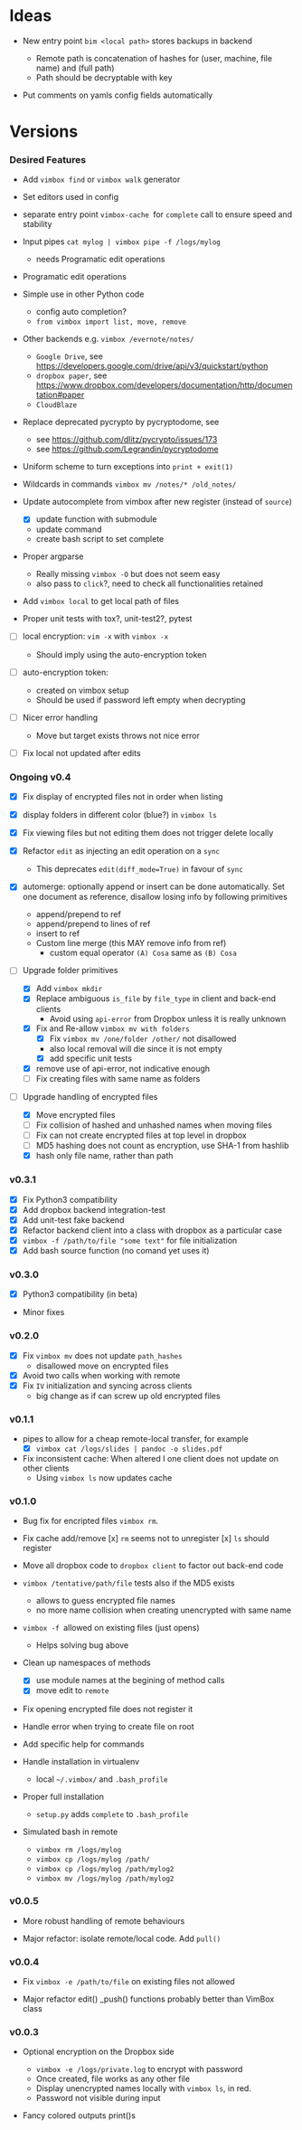 # Ideas

* New entry point `bim <local path>` stores backups in backend
  - Remote path is concatenation of hashes for (user, machine, file name) and
    (full path)  
  - Path should be decryptable with key  

* Put comments on yamls config fields automatically

# Versions

### Desired Features

* Add `vimbox find` or `vimbox walk` generator

* Set editors used in config

* separate entry point `vimbox-cache `for `complete` call to ensure speed and
  stability

* Input pipes `cat mylog | vimbox pipe -f /logs/mylog`
    - needs Programatic edit operations

* Programatic edit operations

* Simple use in other Python code 
    - config auto completion?
    - `from vimbox import list, move, remove`

* Other backends e.g. `vimbox /evernote/notes/`
    - `Google Drive`, see https://developers.google.com/drive/api/v3/quickstart/python
    - `dropbox paper`, see https://www.dropbox.com/developers/documentation/http/documentation#paper 
    - `CloudBlaze` 

* Replace deprecated pycrypto by pycryptodome, see
    - see https://github.com/dlitz/pycrypto/issues/173 
    - see https://github.com/Legrandin/pycryptodome

* Uniform scheme to turn exceptions into `print + exit(1)`

* Wildcards in commands `vimbox mv /notes/* /old_notes/`

* Update autocomplete from vimbox after new register (instead of `source`)
    - [x] update function with submodule
    * update command
    * create bash script to set complete

* Proper argparse
    - Really missing `vimbox -O` but does not seem easy
    - also pass to `click`?, need to check all functionalities retained

* Add `vimbox local` to get local path of files

* Proper unit tests with tox?, unit-test2?, pytest

- [ ] local encryption: `vim -x` with `vimbox -x`
    - Should imply using the auto-encryption token
- [ ] auto-encryption token:
    - created on vimbox setup 
    - Should be used if password left empty when decrypting

- [ ] Nicer error handling
    - Move but target exists throws not nice error

- [ ] Fix local not updated after edits

### Ongoing v0.4

- [x] Fix display of encrypted files not in order when listing
- [x] display folders in different color (blue?) in `vimbox ls`
- [x] Fix viewing files but not editing them does not trigger delete locally
- [x] Refactor `edit` as injecting an edit operation on a `sync` 
    - This deprecates `edit(diff_mode=True)` in favour of `sync`
- [x] automerge: optionally append or insert can be done automatically. Set 
    one document as reference, disallow losing info by following primitives
    - append/prepend to ref
    - append/prepend to lines of ref
    - insert to ref
    - Custom line merge (this MAY remove info from ref)   
        - custom equal operator `(A) Cosa` same as `(B) Cosa` 

- [ ] Upgrade folder primitives
    - [x] Add `vimbox mkdir`
    - [x] Replace ambiguous `is_file` by `file_type` in client and back-end
      clients
        - Avoid using `api-error` from Dropbox unless it is really unknown
    - [x] Fix and Re-allow `vimbox mv with folders` 
        - [x] Fix `vimbox mv /one/folder /other/` not disallowed
        - also local removal will die since it is not empty
        - [x] add specific unit tests
    - [x] remove use of api-error, not indicative enough
    - [ ] Fix creating files with same name as folders 

- [ ] Upgrade handling of encrypted files
    - [x] Move encrypted files
    - [ ] Fix collision of hashed and unhashed names when moving files
    - [ ] Fix can not create encrypted files at top level in dropbox
    - [ ] MD5 hashing does not count as encryption, use SHA-1 from hashlib
    - [x] hash only file name, rather than path

### v0.3.1

- [x] Fix Python3 compatibility 
- [x] Add dropbox backend integration-test
- [x] Add unit-test fake backend
- [x] Refactor backend client into a class with dropbox as a particular case
- [x] `vimbox -f /path/to/file "some text"` for file initialization
- [x] Add bash source function (no comand yet uses it)

### v0.3.0

- [x] Python3 compatibility (in beta)
- Minor fixes

### v0.2.0

- [x] Fix `vimbox mv` does not update `path_hashes`
    - disallowed move on encrypted files
- [x] Avoid two calls when working with remote
- [x] Fix `IV` initialization and syncing across clients
    - big change as if can screw up old encrypted files

### v0.1.1

* pipes to allow for a cheap remote-local transfer, for example
    - [x] `vimbox cat /logs/slides | pandoc -o slides.pdf`

* Fix inconsistent cache: When altered I one client does not update on other clients
    - Using `vimbox ls` now updates cache

### v0.1.0

* Bug fix for encripted files `vimbox rm`.

* Fix cache add/remove
    [x] `rm` seems not to unregister
    [x] `ls` should register

* Move all dropbox code to `dropbox client` to factor out back-end code

* `vimbox /tentative/path/file` tests also if the MD5 exists
    - allows to guess encrypted file names
    - no more name collision when creating unencrypted with same name

* `vimbox -f `allowed on existing files (just opens)
    - Helps solving bug above

* Clean up namespaces of methods
    - [x] use module names at the begining of method calls
    - [x] move edit to `remote`

* Fix opening encrypted file does not register it

* Handle error when trying to create file on root

* Add specific help for commands

* Handle installation in virtualenv
    - local `~/.vimbox/` and `.bash_profile`

* Proper full installation
    - `setup.py` adds `complete` to `.bash_profile`

* Simulated bash in remote

    - `vimbox rm /logs/mylog`
    - `vimbox cp /logs/mylog /path/`
    - `vimbox cp /logs/mylog /path/mylog2`
    - `vimbox mv /logs/mylog /path/mylog2`

### v0.0.5

* More robust handling of remote behaviours

* Major refactor: isolate remote/local code. Add `pull()`

### v0.0.4

* Fix `vimbox -e /path/to/file` on existing files not allowed

* Major refactor edit() _push() functions probably better than VimBox class

### v0.0.3

* Optional encryption on the Dropbox side
    - `vimbox -e /logs/private.log` to encrypt with password
    - Once created, file works as any other file
    - Display unencrypted names locally with `vimbox ls`, in red.
    - Password not visible during input

* Fancy colored outputs print()s
